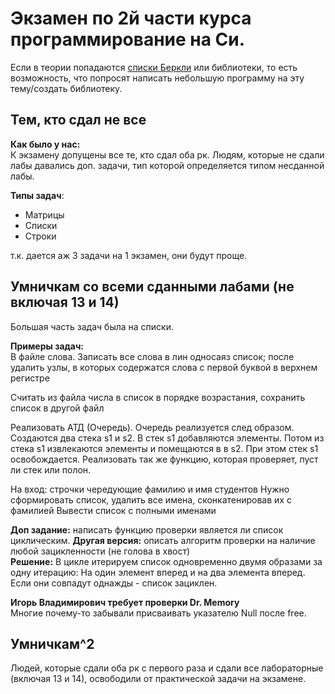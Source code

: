 ﻿# Экзамен по 2й части курса программирование на Си.  

Если в теории попадаются [списки Беркли](https://github.com/Winterpuma/bmstu_C/tree/master/3_sem/exam/Berkeley) или библиотеки, 
то есть возможность, что попросят написать небольшую 
программу на эту тему/создать библиотеку.  

## Тем, кто сдал не все
**Как было у нас:**  
К экзамену допущены все те, кто сдал оба рк. 
Людям, которые не сдали лабы давались доп. задачи, 
тип которой определяется типом несданной лабы.  

**Типы задач**:  
* Матрицы
* Списки
* Строки  
 
т.к. дается аж 3 задачи на 1 экзамен, они будут проще. 

## Умничкам со всеми сданными лабами (не включая 13 и 14) 

Большая часть задач была на списки.  

**Примеры задач:**  
В файле слова. Записать все слова в лин односаяз список; после удалить узлы, в которых содержатся слова с первой буквой в верхнем регистре  

Считать из файла числа в список в порядке возрастания, сохранить список в другой файл  

Реализовать АТД (Очередь). Очередь реализуется след образом. Создаются два стека s1 и s2. В стек s1 добавляются элементы. 
Потом из стека s1 извлекаются элементы и помещаются в в s2. При этом стек s1 освобождается. 
Реализовать так же функцию, которая проверяет, пуст ли стек или полон.  

На вход: строчки чередующие фамилию и имя студентов 
Нужно сформировать список, удалить все имена, сконкатенировав их с фамилией 
Вывести список с полными именами  

**Доп задание:** написать функцию проверки является ли список циклическим.
**Другая версия:** описать алгоритм проверки на наличие любой зацикленности (не голова в хвост)  
**Решение:** В цикле итерируем список одновременно двумя образами за одну итерацию: На один элемент вперед и на два элемента вперед. Если они совпадут однажды - список зациклен.

**Игорь Владимирович требует проверки Dr. Memory**  
Многие почему-то забывали присваивать указателю Null после free.

## Умничкам^2  
Людей, которые сдали оба рк с первого раза и сдали все лабораторные (включая 13 и 14), 
освободили от практической задачи на экзамене.  




